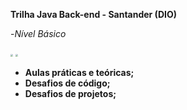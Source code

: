 **Trilha Java Back-end - Santander (DIO)**

 -*_Nível Básico_*

   <img src="C:\Users\estel\OneDrive\Área de Trabalho\dio.png" style="zoom: 25%;" />     <img src="C:\Users\estel\OneDrive\Área de Trabalho\Bolsa Santander.jpeg" style="zoom: 25%;" />

- **Aulas práticas e teóricas;** 
- **Desafios de código;**                   
- **Desafios de projetos;**





